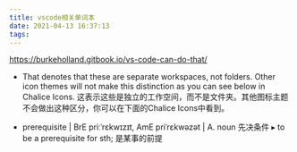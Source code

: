 ```yaml
---
title: vscode相关单词本
date: 2021-04-13 16:37:13
tags:
---
```


https://burkeholland.gitbook.io/vs-code-can-do-that/
- That denotes that these are separate workspaces, not folders. Other icon themes will not make this distinction as you can see below in Chalice Icons.
这表示这些是独立的工作空间，而不是文件夹。其他图标主题不会做出这种区分，你可以在下面的Chalice Icons中看到。

- prerequisite | BrE priːˈrɛkwɪzɪt, AmE priˈrɛkwəzət |
A. noun
先决条件
▸ to be a prerequisite for sth;
是某事的前提